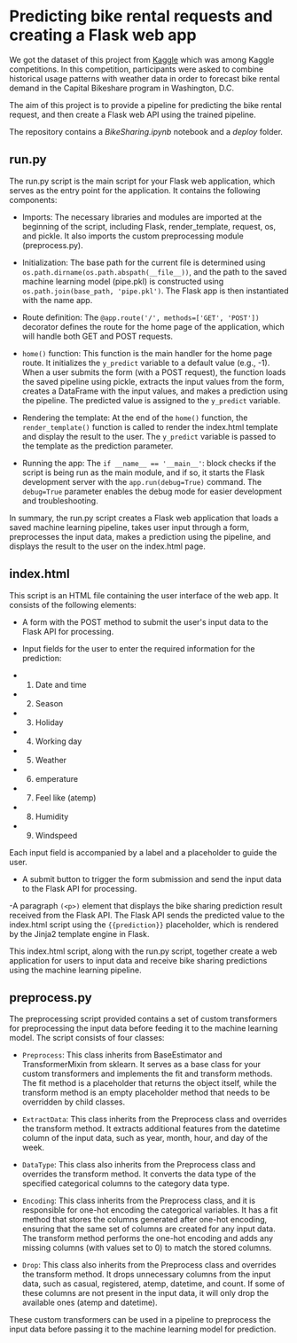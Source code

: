 # Predicting bike rental requests and creating a Flask web app


We got the dataset  of this project from [Kaggle](https://www.kaggle.com/competitions/bike-sharing-demand/data?select=sampleSubmission.csv) which was among Kaggle
competitions. In this competition, participants were asked to combine historical usage patterns with weather data in order to forecast bike rental demand in the Capital Bikeshare 
program in Washington, D.C.

The aim of this project is to provide a pipeline for predicting the bike rental request, and then create a Flask web API using the trained pipeline.

The repository contains a *BikeSharing.ipynb* notebook and a *deploy* folder. 

## run.py

The run.py script is the main script for your Flask web application, which serves as the entry point for the application. It contains the following components:

- Imports: The necessary libraries and modules are imported at the beginning of the script, including Flask, render_template, request, os, and pickle. 
It also imports the custom preprocessing module (preprocess.py).

- Initialization: The base path for the current file is determined using `os.path.dirname(os.path.abspath(__file__))`, and the path to the saved machine learning 
model (pipe.pkl) is constructed using `os.path.join(base_path, 'pipe.pkl')`. The Flask app is then instantiated with the name app.

- Route definition: The `@app.route('/', methods=['GET', 'POST'])` decorator defines the route for the home page of the application, which will handle both GET 
and POST requests.

- `home()` function: This function is the main handler for the home page route. It initializes the `y_predict` variable to a default value (e.g., -1). 
When a user submits the form (with a POST request), the function loads the saved pipeline using pickle, extracts the input values from the form, creates a DataFrame 
with the input values, and makes a prediction using the pipeline. The predicted value is assigned to the `y_predict` variable.

- Rendering the template: At the end of the `home()` function, the `render_template()` function is called to render the index.html template and display the result to
the user. The `y_predict` variable is passed to the template as the prediction parameter.

- Running the app: The `if __name__ == '__main__'`: block checks if the script is being run as the main module, and if so, it starts the Flask development server 
with the `app.run(debug=True)` command. The `debug=True` parameter enables the debug mode for easier development and troubleshooting.

In summary, the run.py script creates a Flask web application that loads a saved machine learning pipeline, takes user input through a form, preprocesses the input
data, makes a prediction using the pipeline, and displays the result to the user on the index.html page.

## index.html
This script is an HTML file containing the user interface of the web app. It consists of the following elements:

- A form with the POST method to submit the user's input data to the Flask API for processing.

- Input fields for the user to enter the required information for the prediction:

- 1. Date and time
- 2. Season
- 3. Holiday
- 4. Working day
- 5. Weather
- 6. emperature
- 7. Feel like (atemp)
- 8. Humidity
- 9. Windspeed

Each input field is accompanied by a label and a placeholder to guide the user.

- A submit button to trigger the form submission and send the input data to the Flask API for processing.

-A paragraph `(<p>)` element that displays the bike sharing prediction result received from the Flask API. The Flask API sends the predicted value to the
index.html script using the `{{prediction}}` placeholder, which is rendered by the Jinja2 template engine in Flask.

This index.html script, along with the run.py script, together create a web application for users to input data and receive bike sharing predictions 
using the machine learning pipeline.

## preprocess.py

The preprocessing script provided contains a set of custom transformers for preprocessing the input data before feeding it to the machine learning model. 
The script consists of four classes:

- `Preprocess`: This class inherits from BaseEstimator and TransformerMixin from sklearn. It serves as a base class for your custom transformers and implements the
fit and transform methods. The fit method is a placeholder that returns the object itself, while the transform method is an empty placeholder method that needs to be 
overridden by child classes.

- `ExtractData`: This class inherits from the Preprocess class and overrides the transform method. It extracts additional features from the datetime column of the 
input data, such as year, month, hour, and day of the week.

- `DataType`: This class also inherits from the Preprocess class and overrides the transform method. It converts the data type of the specified categorical columns to 
the category data type.

- `Encoding`: This class inherits from the Preprocess class, and it is responsible for one-hot encoding the categorical variables. It has a fit method that stores the
columns generated after one-hot encoding, ensuring that the same set of columns are created for any input data. The transform method performs the one-hot encoding
and adds any missing columns (with values set to 0) to match the stored columns.

- `Drop`: This class also inherits from the Preprocess class and overrides the transform method. It drops unnecessary columns from the input data, such as casual,
registered, atemp, datetime, and count. If some of these columns are not present in the input data, it will only drop the available ones (atemp and datetime).

These custom transformers can be used in a pipeline to preprocess the input data before passing it to the machine learning model for prediction.
